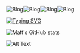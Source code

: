 ![Blog](https://img.shields.io/badge/Python-3776AB?style=for-the-badge&logo=python&logoColor=white)![Blog](	https://img.shields.io/badge/C-00599C?style=for-the-badge&logoColor=white)![Blog](https://img.shields.io/badge/PostgreSQL-316192?style=for-the-badge&logo=postgresql&logoColor=white)![Blog](https://img.shields.io/badge/Git-E34F26?style=for-the-badge&logo=git&logoColor=white)

[![Typing SVG](https://readme-typing-svg.demolab.com/?lines=+🧙+Hello!+Feel+Welcome+adventurer!;My+Dungeon+is+always+open+for+all)](https://git.io/typing-svg)


![Matt's GitHub stats](https://github-readme-stats.vercel.app/api?username=mestre-dos-magos&show_icons=true&theme=dark&hide_title=true)

![Alt Text](https://media.tenor.com/NPJgF7_j7RAAAAAC/dungeons-and-dragons-dungeon-master.gif)
